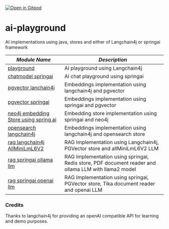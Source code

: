 [![Open in Gitpod](https://gitpod.io/button/open-in-gitpod.svg)](https://gitpod.io/#https://github.com/rajadilipkolli/ai-playground)

# ai-playground

AI implementations using java, stores and either of Langchain4j or springai framework

| **_Module Name_**                                                         | **_Description_**                                                                                    |
|---------------------------------------------------------------------------|------------------------------------------------------------------------------------------------------|
| [playground](./playground)                                                | AI playground using Langchain4j                                                                      |
| [chatmodel springai](./chatmodel-springai)                                | AI chat playground using springai                                                                    |
| [pgvector lanchain4j](./pgvector-langchain4j)                             | Embeddings implementation using langchain4j and pgvector                                             |
| [pgvector springai](./pgvector-springai)                                  | Embeddings implementation using springai and pgvector                                                |
| [neo4j embedding Store using spring ai](./embeddingstores/neo4j-springai) | Embedding store implementation using springai and neo4j                                              |
| [opensearch langchain4j](./ai-opensearch-langchain4j)                     | Embeddings implementation using langchain4j and opensearch store                                     |
| [rag langchain4j AllMiniLmL6V2](./rag/rag-langchain4j-AllMiniLmL6V2-llm)      | RAG Implementation using Langchain4j, PGVector store and allMiniLmL6V2 LLM                                  |
| [rag springai ollama llm](./rag-springai-ollama-llm)                      | RAG Implementation using springai, Redis store, PDF document reader and ollama LLM with llama2 model |
| [rag springai openai llm](./rag-springai-openai-llm)                      | RAG Implementation using springai, PGVector store, Tika document reader and openai LLM               |

### Credits
Thanks to langchain4j for providing an openAI compatible API for learning and demo purposes.